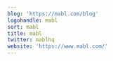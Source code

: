 ```yaml
---
blog: 'https://mabl.com/blog'
logohandle: mabl
sort: mabl
title: mabl
twitter: mablhq
website: 'https://www.mabl.com/'
---
```

